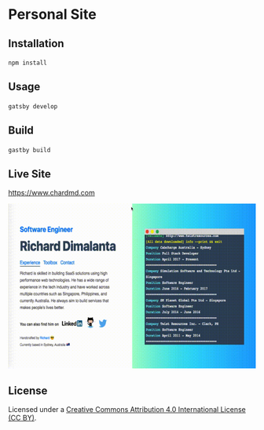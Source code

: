 # Personal Site

## Installation

`npm install`

## Usage

`gatsby develop`

## Build

`gastby build`

## Live Site

<a href="https://www.chardmd.com" target="_blank">https://www.chardmd.com</a>

![Alt Text](screenshot.gif)

## License

Licensed under a [Creative Commons Attribution 4.0 International License (CC BY)](https://creativecommons.org/licenses/by/4.0/).
